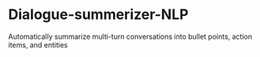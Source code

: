 # Dialogue-summerizer-NLP
Automatically summarize multi-turn conversations into bullet points, action items, and entities
